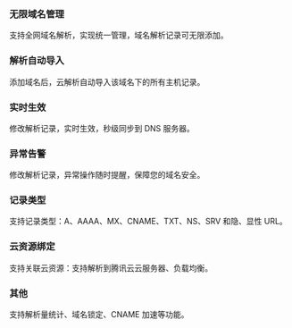 ### 无限域名管理
支持全网域名解析，实现统一管理，域名解析记录可无限添加。

### 解析自动导入
添加域名后，云解析自动导入该域名下的所有主机记录。

### 实时生效
修改解析记录，实时生效，秒级同步到 DNS 服务器。

### 异常告警
修改解析记录，异常操作随时提醒，保障您的域名安全。

### 记录类型
支持记录类型：A、AAAA、MX、CNAME、TXT、NS、SRV 和隐、显性 URL。

### 云资源绑定
支持关联云资源：支持解析到腾讯云云服务器、负载均衡。

### 其他
支持解析量统计、域名锁定、CNAME 加速等功能。
